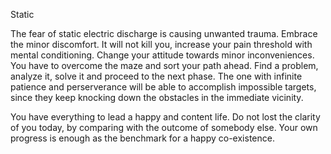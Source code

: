 Static

The fear of static electric discharge is causing unwanted trauma. Embrace the minor discomfort. 
It will not kill you, increase your pain threshold with mental conditioning.
Change your attitude towards minor inconveniences. You have to overcome the maze and sort your path ahead. Find a problem, analyze it, solve it and proceed to the next phase. 
The one with infinite patience and perserverance will be able to accomplish impossible targets, since they keep knocking down the obstacles in the immediate vicinity.

You have everything to lead a happy and content life. Do not lost the clarity of you today, by comparing with the outcome of somebody else.
Your own progress is enough as the benchmark for a happy co-existence.